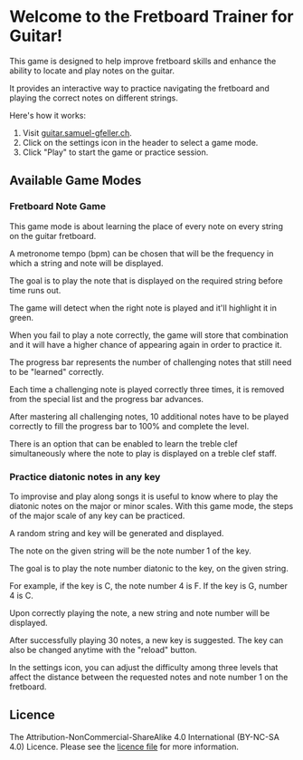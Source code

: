 # Welcome to the Fretboard Trainer for Guitar!

This game is designed to help improve fretboard skills and enhance the 
ability to locate and play notes on the guitar.  

It provides an interactive way to practice navigating the fretboard and 
playing the correct notes on different strings.

Here's how it works:

1. Visit [guitar.samuel-gfeller.ch](https://guitar.samuel-gfeller.ch).
2. Click on the settings icon in the header to select a game mode.
1. Click "Play" to start the game or practice session.

## Available Game Modes
### Fretboard Note Game
This game mode is about learning the place of every note on every string on the guitar fretboard. 

A metronome tempo (bpm) can be chosen that will be the frequency in which a string and note will be displayed.

The goal is to play the note that is displayed on the required string before time runs out.

The game will detect when the right note is played and it'll highlight it in green.

When you fail to play a note correctly, the game will store that combination and it will have a higher chance 
of appearing again in order to practice it.

The progress bar represents the number of challenging notes that still need to be "learned" correctly.

Each time a challenging note is played correctly three times, it is removed from the special list and the progress bar advances.

After mastering all challenging notes, 10 additional notes have to be played correctly to fill the progress bar to 100% and complete the level.

There is an option that can be enabled to learn the treble clef simultaneously where the note to play is displayed on a treble clef staff.

### Practice diatonic notes in any key
To improvise and play along songs it is useful to know where to play the diatonic notes on the major or minor scales. 
With this game mode, the steps of the major scale of any key can be practiced.

A random string and key will be generated and displayed.

The note on the given string will be the note number 1 of the key.

The goal is to play the note number diatonic to the key, on the given string.

For example, if the key is C, the note number 4 is F. If the key is G, number 4 is C.

Upon correctly playing the note, a new string and note number will be displayed.

After successfully playing 30 notes, a new key is suggested. The key can also be changed anytime
with the "reload" button.

In the settings icon, you can adjust the difficulty among three levels that affect the
distance between the requested notes and note number 1 on the fretboard.


## Licence
The Attribution-NonCommercial-ShareAlike 4.0 International (BY-NC-SA 4.0) Licence. Please see the [licence file](https://github.com/samuelgfeller/guitar-trainer/blob/master/LICENSE) for more information.
